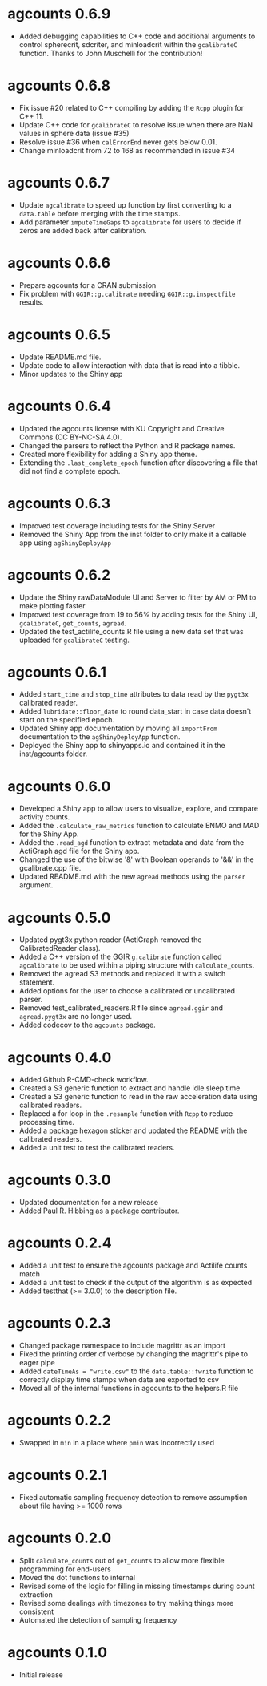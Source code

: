 # agcounts 0.6.9
* Added debugging capabilities to C++ code and additional arguments to control spherecrit, sdcriter, and minloadcrit within the `gcalibrateC` function. Thanks to John Muschelli for the contribution!

# agcounts 0.6.8
* Fix issue #20 related to C++ compiling by adding the `Rcpp` plugin for C++ 11.
* Update C++ code for `gcalibrateC` to resolve issue when there are NaN values in sphere data (issue #35)
* Resolve issue #36 when `calErrorEnd` never gets below 0.01.
* Change minloadcrit from 72 to 168 as recommended in issue #34

# agcounts 0.6.7
* Update `agcalibrate` to speed up function by first converting to a `data.table` before merging with the time stamps.
* Add parameter `imputeTimeGaps` to `agcalibrate` for users to decide if zeros are added back after calibration.

# agcounts 0.6.6
* Prepare agcounts for a CRAN submission
* Fix problem with `GGIR::g.calibrate` needing `GGIR::g.inspectfile` results.

# agcounts 0.6.5
* Update README.md file.
* Update code to allow interaction with data that is read into a tibble.
* Minor updates to the Shiny app

# agcounts 0.6.4
* Updated the agcounts license with KU Copyright and Creative Commons (CC BY-NC-SA 4.0).
* Changed the parsers to reflect the Python and R package names.
* Created more flexibility for adding a Shiny app theme.
* Extending the `.last_complete_epoch` function after discovering a file that did not find a complete epoch.


# agcounts 0.6.3
* Improved test coverage including tests for the Shiny Server
* Removed the Shiny App from the inst folder to only make it a callable app using `agShinyDeployApp`


# agcounts 0.6.2
* Update the Shiny rawDataModule UI and Server to filter by AM or PM to make plotting faster
* Improved test coverage from 19 to 56% by adding tests for the Shiny UI, `gcalibrateC`, `get_counts`, `agread`.
* Updated the test_actilife_counts.R file using a new data set that was uploaded for `gcalibrateC` testing.

# agcounts 0.6.1

* Added `start_time` and `stop_time` attributes to data read by the `pygt3x` calibrated reader.
* Added `lubridate::floor_date` to round data_start in case data doesn't start on the specified epoch.
* Updated Shiny app documentation by moving all `importFrom` documentation to the `agShinyDeployApp` function.
* Deployed the Shiny app to shinyapps.io and contained it in the inst/agcounts folder.

# agcounts 0.6.0

* Developed a Shiny app to allow users to visualize, explore, and compare activity counts.
* Added the `.calculate_raw_metrics` function to calculate ENMO and MAD for the Shiny App.
* Added the `.read_agd` function to extract metadata and data from the ActiGraph agd file for the Shiny app.
* Changed the use of the bitwise '&' with Boolean operands to '&&' in the gcalibrate.cpp file.
* Updated README.md with the new `agread` methods using the `parser` argument.


# agcounts 0.5.0

* Updated pygt3x python reader (ActiGraph removed the CalibratedReader class).
* Added a C++ version of the GGIR `g.calibrate` function called `agcalibrate` to be used within a piping structure with `calculate_counts`.
* Removed the agread S3 methods and replaced it with a switch statement.
* Added options for the user to choose a calibrated or uncalibrated parser.
* Removed test_calibrated_readers.R file since `agread.ggir` and `agread.pygt3x` are no longer used.
* Added codecov to the `agcounts` package.

# agcounts 0.4.0

* Added Github R-CMD-check workflow.
* Created a S3 generic function to extract and handle idle sleep time.
* Created a S3 generic function to read in the raw acceleration data using
  calibrated readers.
* Replaced a for loop in the `.resample` function with `Rcpp` to reduce 
  processing time.
* Added a package hexagon sticker and updated the README with the calibrated readers.
* Added a unit test to test the calibrated readers.

# agcounts 0.3.0

* Updated documentation for a new release
* Added Paul R. Hibbing as a package contributor.

# agcounts 0.2.4

* Added a unit test to ensure the agcounts package and Actilife counts match
* Added a unit test to check if the output of the algorithm is as expected
* Added testthat (>= 3.0.0) to the description file.

# agcounts 0.2.3

* Changed package namespace to include magrittr as an import
* Fixed the printing order of verbose by changing the magrittr's 
  pipe to eager pipe
* Added `dateTimeAs = "write.csv"` to the `data.table::fwrite` function
  to correctly display time stamps when data are exported to csv
* Moved all of the internal functions in agcounts to the helpers.R file

# agcounts 0.2.2

* Swapped in `min` in a place where `pmin` was incorrectly used

# agcounts 0.2.1

* Fixed automatic sampling frequency detection to remove assumption about
  file having >= 1000 rows

# agcounts 0.2.0

* Split `calculate_counts` out of `get_counts` to allow more flexible
  programming for end-users
* Moved the dot functions to internal
* Revised some of the logic for filling in missing timestamps during count
  extraction
* Revised some dealings with timezones to try making things more consistent
* Automated the detection of sampling frequency

# agcounts 0.1.0

* Initial release
